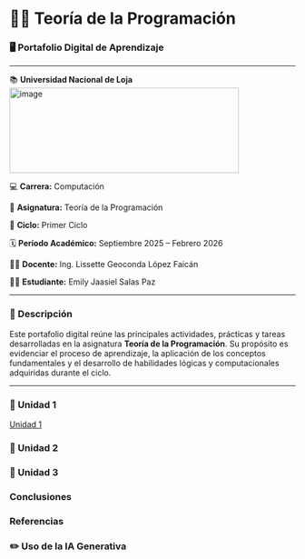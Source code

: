 # 🧑‍💻 Teoría de la Programación

### 🖥️ Portafolio Digital de Aprendizaje

---

📚 **Universidad Nacional de Loja**  
<img width="404" height="150" alt="image" src="https://github.com/user-attachments/assets/db7b7dbc-6f49-4e1d-ab68-031901a465bd" />

💻 **Carrera:** Computación  

📘 **Asignatura:** Teoría de la Programación  

🏫 **Ciclo:** Primer Ciclo  

🗓️ **Período Académico:** Septiembre 2025 – Febrero 2026  

👩‍🏫 **Docente:** Ing. Lissette Geoconda López Faicán  

👩‍💻 **Estudiante:** Emily Jaasiel Salas Paz  

---

### 📝 Descripción
Este portafolio digital reúne las principales actividades, prácticas y tareas desarrolladas en la asignatura **Teoría de la Programación**. Su propósito es evidenciar el proceso de aprendizaje, la aplicación de los conceptos fundamentales y el desarrollo de habilidades lógicas y computacionales adquiridas durante el ciclo.

---

### 📒 Unidad 1
[Unidad 1](Unidad1.md)
### 📒 Unidad 2
### 📒 Unidad 3
### Conclusiones
### Referencias
### ✏️ Uso de la IA Generativa
